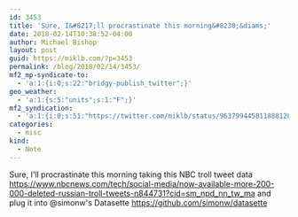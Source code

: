 ```yaml
---
id: 3453
title: 'Sure, I&#8217;ll procrastinate this morning&#8230;&diams;'
date: 2018-02-14T10:38:52-04:00
author: Michael Bishop
layout: post
guid: https://miklb.com/?p=3453
permalink: /blog/2018/02/14/3453/
mf2_mp-syndicate-to:
  - 'a:1:{i:0;s:22:"bridgy-publish_twitter";}'
geo_weather:
  - 'a:1:{s:5:"units";s:1:"F";}'
mf2_syndication:
  - 'a:1:{i:0;s:51:"https://twitter.com/miklb/status/963799445811888128";}'
categories:
  - misc
kind:
  - Note
---
```

Sure, I'll procrastinate this morning taking this NBC troll tweet data <https://www.nbcnews.com/tech/social-media/now-available-more-200-000-deleted-russian-troll-tweets-n844731?cid=sm_npd_nn_tw_ma> and plug it into @simonw's Datasette <https://github.com/simonw/datasette>
